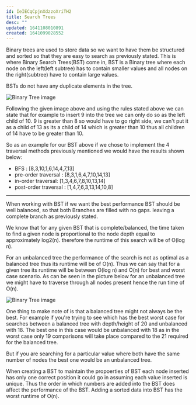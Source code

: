 ```yaml
---
id: IeIECqCpjnXdzzoXriTH2
title: Search Trees
desc: ""
updated: 1641108010891
created: 1641099028552
---
```


Binary trees are used to store data so we want to have them be structured and sorted so that they are easy to search as previously stated. This is where Binary Search Trees(BST) come in, BST is a Binary tree where each node on the left(left subtree) has to contain smaller values and all nodes on the right(subtree) have to contain large values.

BSTs do not have any duplicate elements in the tree.

![Binary Tree image](https://upload.wikimedia.org/wikipedia/commons/thumb/d/da/Binary_search_tree.svg/640px-Binary_search_tree.svg.png)

Following the given image above and using the rules stated above we can state that for example to insert 9 into the tree we can only do so as the left child of 10. 9 is greater than 8 so would have to go right side, we can't put it as a child of 13 as its a child of 14 which is greater than 10 thus all children of 14 have to be greater than 10.

So as an example for our BST above if we chose to implement the 4 traversal methods previously mentioned we would have the results shown below:

- BFS : [8,3,10,1,6,14,4,7,13]
- pre-order traversal : [8,3,1,6,4,7,10,14,13]
- in-order traversal: [1,3,4,6,7,8,10,13,14]
- post-order traversal : [1,4,7,6,3,13,14,10,8]

---

When working with BST if we want the best performance BST should be well balanced, so that both Branches are filled with no gaps. leaving a complete branch as previously stated.

We know that for any given BST that is complete/balanced, the time taken to find a given node is proportional to the node depth equal to approximately log2(n). therefore the runtime of this search will be of O(log n).

For an unbalanced tree the performance of the search is not as optimal as a balanced tree thus its runtime will be of O(n). Thus we can say that for a given tree its runtime will be between O(log n) and O(n) for best and worst case scenario. As can be seen in the picture below for an unbalanced tree we might have to traverse through all nodes present hence the run time of O(n).

![Binary Tree image](https://helloacm.com/wp-content/uploads/2016/04/balanced-tree-or-not.png)

One thing to make note of is that a balanced tree might not always be the best. For example if you're trying to see which has the best worst case for searches between a balanced tree with depth/height of 20 and unbalanced with 18. The best one in this case would be unbalanced with 18 as in the worst case only 19 comparisons will take place compared to the 21 required for the balanced tree.

But if you are searching for a particular value where both have the same number of nodes the best one would be an unbalanced tree.

When creating a BST to maintain the propoerties of BST each node inserted has only one correct position it could go in assuming each value inserted is unique. Thus the order in which numbers are added into the BST does affect the performance of the BST. Adding a sorted data into BST has the worst runtime of O(n).

